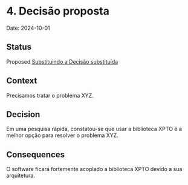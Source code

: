 # 4. Decisão proposta

Date: 2024-10-01

## Status

Proposed [Substituindo a Decisão substituída](0002-decision-superseded.md)

## Context

Precisamos tratar o problema XYZ.

## Decision

Em uma pesquisa rápida, constatou-se que usar a biblioteca XPTO é a melhor opção para resolver o problema XYZ.

## Consequences

O software ficará fortemente acoplado a biblioteca XPTO devido a sua arquitetura.